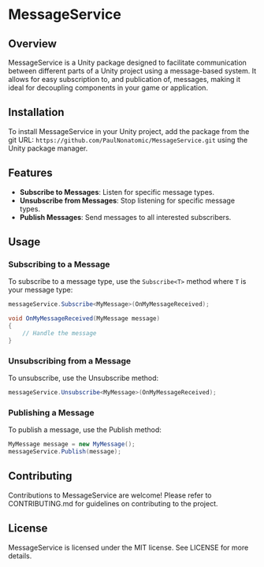 # MessageService

## Overview
MessageService is a Unity package designed to facilitate communication between different parts of a Unity project using a message-based system. It allows for easy subscription to, and publication of, messages, making it ideal for decoupling components in your game or application.

## Installation
To install MessageService in your Unity project, add the package from the git URL: `https://github.com/PaulNonatomic/MessageService.git` using the Unity package manager.

## Features
- **Subscribe to Messages**: Listen for specific message types.
- **Unsubscribe from Messages**: Stop listening for specific message types.
- **Publish Messages**: Send messages to all interested subscribers.

## Usage
### Subscribing to a Message
To subscribe to a message type, use the `Subscribe<T>` method where `T` is your message type:

```csharp
messageService.Subscribe<MyMessage>(OnMyMessageReceived);

void OnMyMessageReceived(MyMessage message)
{
    // Handle the message
}
```

### Unsubscribing from a Message
To unsubscribe, use the Unsubscribe<T> method:

```csharp
messageService.Unsubscribe<MyMessage>(OnMyMessageReceived);
```

### Publishing a Message
To publish a message, use the Publish<T> method:

```csharp
MyMessage message = new MyMessage();
messageService.Publish(message);
```

## Contributing
Contributions to MessageService are welcome! Please refer to CONTRIBUTING.md for guidelines on contributing to the project.

## License
MessageService is licensed under the MIT license. See LICENSE for more details.
